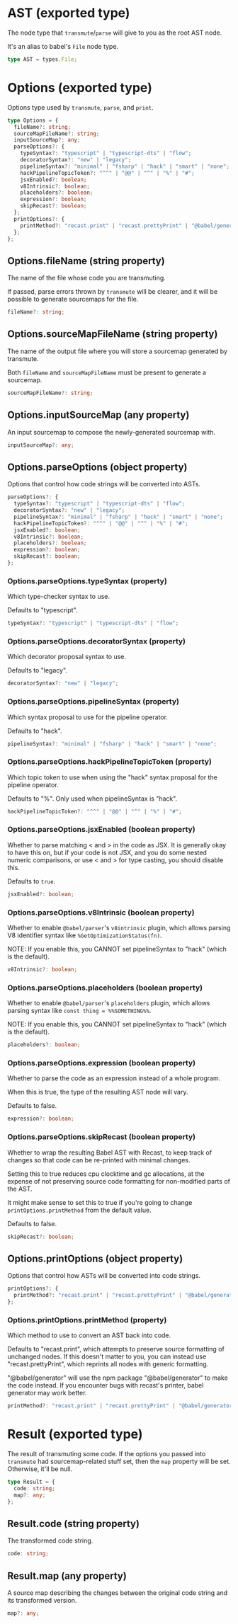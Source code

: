 # AST (exported type)

The node type that `transmute`/`parse` will give to you as the root AST node.

It's an alias to babel's `File` node type.

```ts
type AST = types.File;
```

# Options (exported type)

Options type used by `transmute`, `parse`, and `print`.

```ts
type Options = {
  fileName?: string;
  sourceMapFileName?: string;
  inputSourceMap?: any;
  parseOptions?: {
    typeSyntax?: "typescript" | "typescript-dts" | "flow";
    decoratorSyntax?: "new" | "legacy";
    pipelineSyntax?: "minimal" | "fsharp" | "hack" | "smart" | "none";
    hackPipelineTopicToken?: "^^" | "@@" | "^" | "%" | "#";
    jsxEnabled?: boolean;
    v8Intrinsic?: boolean;
    placeholders?: boolean;
    expression?: boolean;
    skipRecast?: boolean;
  };
  printOptions?: {
    printMethod?: "recast.print" | "recast.prettyPrint" | "@babel/generator";
  };
};
```

## Options.fileName (string property)

The name of the file whose code you are transmuting.

If passed, parse errors thrown by `transmute` will be clearer, and it will
be possible to generate sourcemaps for the file.

```ts
fileName?: string;
```

## Options.sourceMapFileName (string property)

The name of the output file where you will store a sourcemap generated by
transmute.

Both `fileName` and `sourceMapFileName` must be present to generate a
sourcemap.

```ts
sourceMapFileName?: string;
```

## Options.inputSourceMap (any property)

An input sourcemap to compose the newly-generated sourcemap with.

```ts
inputSourceMap?: any;
```

## Options.parseOptions (object property)

Options that control how code strings will be converted into ASTs.

```ts
parseOptions?: {
  typeSyntax?: "typescript" | "typescript-dts" | "flow";
  decoratorSyntax?: "new" | "legacy";
  pipelineSyntax?: "minimal" | "fsharp" | "hack" | "smart" | "none";
  hackPipelineTopicToken?: "^^" | "@@" | "^" | "%" | "#";
  jsxEnabled?: boolean;
  v8Intrinsic?: boolean;
  placeholders?: boolean;
  expression?: boolean;
  skipRecast?: boolean;
};
```

### Options.parseOptions.typeSyntax (property)

Which type-checker syntax to use.

Defaults to "typescript".

```ts
typeSyntax?: "typescript" | "typescript-dts" | "flow";
```

### Options.parseOptions.decoratorSyntax (property)

Which decorator proposal syntax to use.

Defaults to "legacy".

```ts
decoratorSyntax?: "new" | "legacy";
```

### Options.parseOptions.pipelineSyntax (property)

Which syntax proposal to use for the pipeline operator.

Defaults to "hack".

```ts
pipelineSyntax?: "minimal" | "fsharp" | "hack" | "smart" | "none";
```

### Options.parseOptions.hackPipelineTopicToken (property)

Which topic token to use when using the "hack" syntax proposal for the
pipeline operator.

Defaults to "%". Only used when pipelineSyntax is "hack".

```ts
hackPipelineTopicToken?: "^^" | "@@" | "^" | "%" | "#";
```

### Options.parseOptions.jsxEnabled (boolean property)

Whether to parse matching < and > in the code as JSX. It is generally
okay to have this on, but if your code is not JSX, and you do some nested
numeric comparisons, or use < and > for type casting, you should disable
this.

Defaults to `true`.

```ts
jsxEnabled?: boolean;
```

### Options.parseOptions.v8Intrinsic (boolean property)

Whether to enable `@babel/parser`'s `v8intrinsic` plugin, which allows
parsing V8 identifier syntax like `%GetOptimizationStatus(fn)`.

NOTE: If you enable this, you CANNOT set pipelineSyntax to "hack" (which
is the default).

```ts
v8Intrinsic?: boolean;
```

### Options.parseOptions.placeholders (boolean property)

Whether to enable `@babel/parser`'s `placeholders` plugin, which allows
parsing syntax like `const thing = %%SOMETHING%%`.

NOTE: If you enable this, you CANNOT set pipelineSyntax to "hack" (which
is the default).

```ts
placeholders?: boolean;
```

### Options.parseOptions.expression (boolean property)

Whether to parse the code as an expression instead of a whole program.

When this is true, the type of the resulting AST node will vary.

Defaults to false.

```ts
expression?: boolean;
```

### Options.parseOptions.skipRecast (boolean property)

Whether to wrap the resulting Babel AST with Recast, to keep track of
changes so that code can be re-printed with minimal changes.

Setting this to true reduces cpu clocktime and gc allocations, at the
expense of not preserving source code formatting for non-modified parts
of the AST.

It might make sense to set this to true if you're going to change
`printOptions.printMethod` from the default value.

Defaults to false.

```ts
skipRecast?: boolean;
```

## Options.printOptions (object property)

Options that control how ASTs will be converted into code strings.

```ts
printOptions?: {
  printMethod?: "recast.print" | "recast.prettyPrint" | "@babel/generator";
};
```

### Options.printOptions.printMethod (property)

Which method to use to convert an AST back into code.

Defaults to "recast.print", which attempts to preserve source formatting
of unchanged nodes. If this doesn't matter to you, you can instead use
"recast.prettyPrint", which reprints all nodes with generic formatting.

"@babel/generator" will use the npm package "@babel/generator" to make
the code instead. If you encounter bugs with recast's printer, babel
generator may work better.

```ts
printMethod?: "recast.print" | "recast.prettyPrint" | "@babel/generator";
```

# Result (exported type)

The result of transmuting some code. If the options you passed into
`transmute` had sourcemap-related stuff set, then the `map` property
will be set. Otherwise, it'll be null.

```ts
type Result = {
  code: string;
  map?: any;
};
```

## Result.code (string property)

The transformed code string.

```ts
code: string;
```

## Result.map (any property)

A source map describing the changes between the original code string and
its transformed version.

```ts
map?: any;
```

